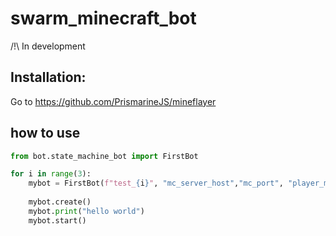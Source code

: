 # swarm_minecraft_bot
/!\ In development

## Installation:

Go to https://github.com/PrismarineJS/mineflayer

## how to use

```python
from bot.state_machine_bot import FirstBot

for i in range(3):
    mybot = FirstBot(f"test_{i}", "mc_server_host","mc_port", "player_master")
    
    mybot.create()
    mybot.print("hello world")
    mybot.start()
```
